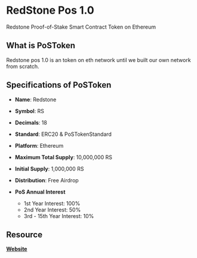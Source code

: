 # RedStone Pos 1.0
Redstone Proof-of-Stake Smart Contract Token on Ethereum

## What is PoSToken
Redstone pos 1.0 is an token on eth network until we built our own network from scratch. 

## Specifications of PoSToken
* **Name**: Redstone
* **Symbol**: RS
* **Decimals**: 18
* **Standard**: ERC20 & PoSTokenStandard
* **Platform**: Ethereum
* **Maximum Total Supply**: 10,000,000 RS
* **Initial Supply**: 1,000,000 RS
* **Distribution**: Free Airdrop

* **PoS Annual Interest**
  + 1st Year Interest: 100%
  + 2nd Year Interest: 50%
  + 3rd - 15th Year Interest: 10%

## Resource
**[Website](http://redstone.crypto.ba/)**

